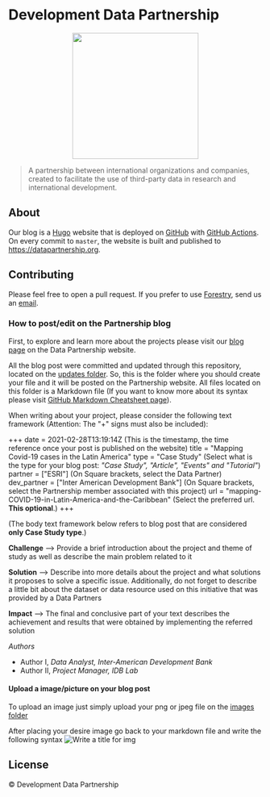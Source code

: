 # Development Data Partnership

<p align="center">
  <img width="250" height="250" src="https://raw.githubusercontent.com/datapartnership/welcome/master/images/logo.png">
</p>

 > A partnership between international organizations and companies, created to facilitate the use of third-party data in research and international development.

## About

Our blog is a [Hugo](https://gohugo.io/) website that is deployed on [GitHub](https://pages.github.com) with [GitHub Actions](https://github.com/features/actions). On every commit to `master`, the website is built and published to https://datapartnership.org.

## Contributing

Please feel free to open a pull request. If you prefer to use [Forestry](https://forestry.io), send us an [email](mailto:datapartnership@worldbank.org).

### How to post/edit on the Partnership blog

First, to explore and learn more about the projects please visit our [blog page](https://datapartnership.org/updates/) on the Data Partnership website.

All the blog post were committed and updated through this repository, located on the [updates folder](https://github.com/datapartnership/datapartnership.org/tree/master/content/updates). So, this is the folder where you should create your file and it will be posted on the Partnership website. All files located on this folder is a Markdown file (If you want to know more about its syntax please visit [GitHub Markdown Cheatsheet page](https://guides.github.com/features/mastering-markdown/)).

When writing about your project, please consider the following text framework (Attention: The "+" signs must also be included):

+++
date = 2021-02-28T13:19:14Z (This is the timestamp, the time reference once your post is published on the website)
title = "Mapping Covid-19 cases in the Latin America"
type = "Case Study" (Select what is the type for your blog post: *"Case Study", "Article", "Events" and "Tutorial"*)
partner = ["ESRI"] (On Square brackets, select the Data Partner)
dev_partner = ["Inter American Development Bank"] (On Square brackets, select the Partnership member associated with this project)
url = "mapping-COVID-19-in-Latin-America-and-the-Caribbean" (Select the preferred url. **This optional**.)
+++

(The body text framework below refers to blog post that are considered **only Case Study type**.)

**Challenge** --> Provide a brief introduction about the project and theme of study as well as describe the main problem related to it

**Solution** --> Describe into more details about the project and what solutions it proposes to solve a specific issue. Additionally, do not forget to describe a little bit about the dataset or data resource used on this initiative that was provided by a Data Partners

**Impact** --> The final and conclusive part of your text describes the achievement and results that were obtained by implementing the referred solution

*Authors*
- Author I, *Data Analyst, Inter-American Development Bank*
- Author II, *Project Manager, IDB Lab*

#### Upload a image/picture on your blog post

To upload an image just simply upload your png or jpeg file on the [images folder](https://github.com/datapartnership/datapartnership.org/tree/phgagliardi_blog/content/updates/images)

After placing your desire image go back to your markdown file and write the following syntax
![Write a title for img](/uploads/images/img_name.jpg "Second tile for img")

## License

© Development Data Partnership


